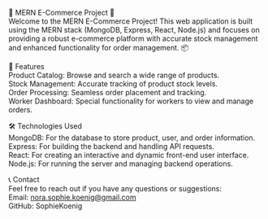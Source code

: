 🛒 MERN E-Commerce Project 🛒 <br />
Welcome to the MERN E-Commerce Project! This web application is built using the MERN stack (MongoDB, Express, React, Node.js) and focuses on providing a robust e-commerce platform with accurate stock management and enhanced functionality for order management. 📦

🌟 Features <br />
Product Catalog: Browse and search a wide range of products. <br />
Stock Management: Accurate tracking of product stock levels. <br />
Order Processing: Seamless order placement and tracking. <br />
Worker Dashboard: Special functionality for workers to view and manage orders. <br />

🛠️ Technologies Used <br />
MongoDB: For the database to store product, user, and order information. <br />
Express: For building the backend and handling API requests. <br />
React: For creating an interactive and dynamic front-end user interface. <br />
Node.js: For running the server and managing backend operations. <br />

📞 Contact <br />
Feel free to reach out if you have any questions or suggestions: <br />
Email: nora.sophie.koenig@gmail.com <br />
GitHub: SophieKoenig
